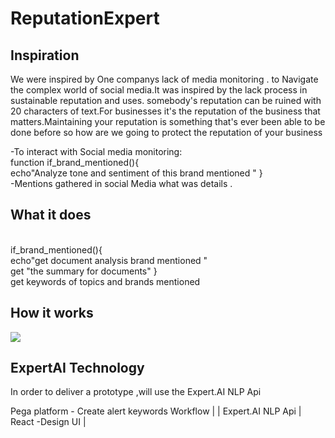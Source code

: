 # ReputationExpert

<h2>Inspiration</h2>

We were inspired by One companys lack of media monitoring .   to Navigate the complex world of social media.It was inspired by  the lack   process in  sustainable reputation and uses. somebody's reputation can be ruined with 20 characters of text.For businesses it's the reputation of the business that matters.Maintaining your reputation is something that's ever been able to be done before so how are we going to protect the reputation of your business

-To interact with Social media monitoring: <br/>
function if_brand_mentioned(){
 <br/>  echo"Analyze tone and sentiment of this brand mentioned "
}<br/>
-Mentions gathered in social Media what was details .

<h2>What it does</h2> <br/>
 if_brand_mentioned(){
<br/> echo"get document analysis brand mentioned "
 <br/>get "the summary for  documents"
} <br/>
 get keywords of topics  and brands mentioned  
 
 <h2>How it works </h2>

 <img src='https://v5.airtableusercontent.com/v1/10/10/1668038400000/XbidjmtuweiqAMmGWQUYHg/6WjzJjN5XFngZN4rWYdtkzReNXglGkNBZ1UaZAUKjAfPjvvhJrkvRhu_s1niP2-RPNBjRK5t40z6HXA_eUay5w/8yCMRqlWR7fNCJvMbaDf8het7ER-2nNP3AOyqTSVpU4'  />
  <h2>ExpertAI Technology</h2>
In order to deliver a prototype ,will use the Expert.AI NLP Api

Pega platform - Create alert keywords Workflow |
| Expert.AI NLP Api 
| React -Design UI |
